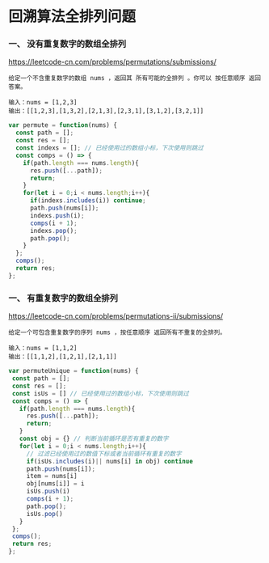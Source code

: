 # 回溯算法全排列问题

### 一、 没有重复数字的数组全排列
https://leetcode-cn.com/problems/permutations/submissions/

```shell
给定一个不含重复数字的数组 nums ，返回其 所有可能的全排列 。你可以 按任意顺序 返回答案。

输入：nums = [1,2,3]
输出：[[1,2,3],[1,3,2],[2,1,3],[2,3,1],[3,1,2],[3,2,1]]
```

```js
var permute = function(nums) {
  const path = [];
  const res = [];
  const indexs = []; // 已经使用过的数组小标，下次使用则跳过
  const comps = () => {
    if(path.length === nums.length){
      res.push([...path]);
      return;
    }
    for(let i = 0;i < nums.length;i++){
      if(indexs.includes(i)) continue;
      path.push(nums[i]);
      indexs.push(i);
      comps(i + 1);
      indexs.pop();
      path.pop();
    }
  };
  comps();
  return res;
};
```

### 一、 有重复数字的数组全排列
https://leetcode-cn.com/problems/permutations-ii/submissions/

```shell
给定一个可包含重复数字的序列 nums ，按任意顺序 返回所有不重复的全排列。

输入：nums = [1,1,2]
输出：[[1,1,2],[1,2,1],[2,1,1]]
 ```

 ```js
 var permuteUnique = function(nums) {
  const path = [];
  const res = [];
  const isUs = [] // 已经使用过的数组小标，下次使用则跳过
  const comps = () => {
    if(path.length === nums.length){
      res.push([...path]);
      return;
    }
    const obj = {} // 判断当前循环是否有重复的数字
    for(let i = 0;i < nums.length;i++){
      // 过滤已经使用过的数值下标或者当前循环有重复的数字
      if(isUs.includes(i)|| nums[i] in obj) continue
      path.push(nums[i]);
      item = nums[i]
      obj[nums[i]] = i
      isUs.push(i)
      comps(i + 1);
      path.pop();
      isUs.pop()
    }
  };
  comps();
  return res;
};
```